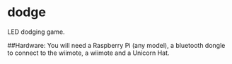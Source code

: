 # dodge
LED dodging game.

##Hardware:
You will need a Raspberry Pi (any model), a bluetooth dongle to connect to the wiimote, a wiimote and a Unicorn Hat.
